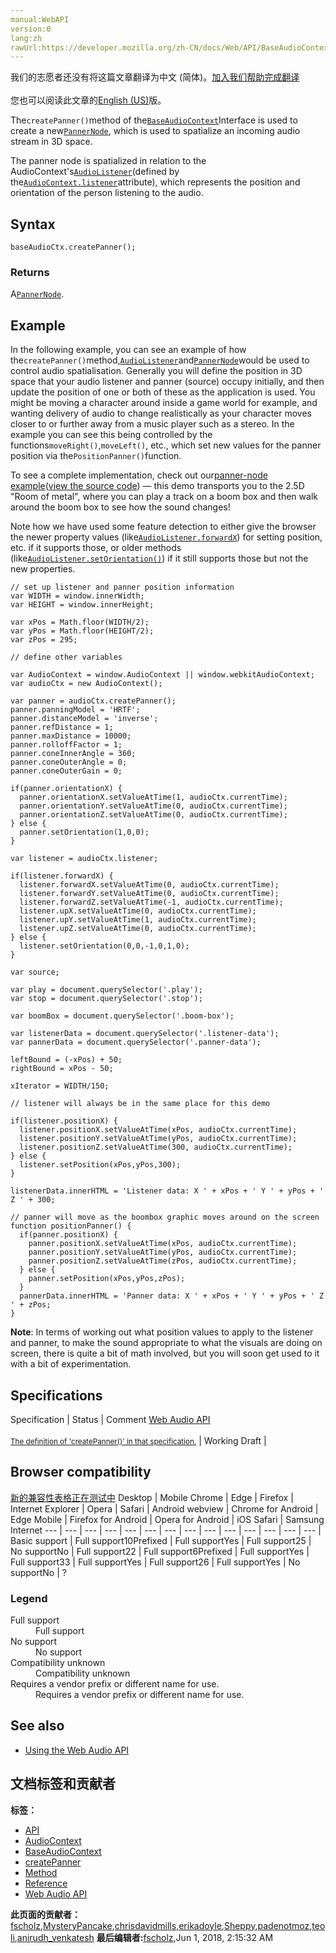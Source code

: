 ```yaml
---
manual:WebAPI
version:0
lang:zh
rawUrl:https://developer.mozilla.org/zh-CN/docs/Web/API/BaseAudioContext/createPanner
---
```




<bdi>我们的志愿者还没有将这篇文章翻译为<bdi>中文 (简体)</bdi>。[加入我们帮助完成翻译](%23158 "")<br></br>您也可以阅读此文章的[English (US)](%14192 "")版。</bdi>






The`createPanner()`method of the[`BaseAudioContext`](%14161 "The BaseAudioContext interface acts as a base definition for online and offline audio-processing graphs, as represented by AudioContext and OfflineAudioContext respectively.")Interface is used to create a new[`PannerNode`](%3855 "A PannerNode always has exactly one input and one output: the input can be mono or stereo but the output is always stereo (2 channels); you can't have panning effects without at least two audio channels!"), which is used to spatialize an incoming audio stream in 3D space.




The panner node is spatialized in relation to the AudioContext&#39;s[`AudioListener`](%3853 "It is important to note that there is only one listener per context and that it isn't an AudioNode.")(defined by the[`AudioContext.listener`](%3856 "The documentation about this has not yet been written; please consider contributing!")attribute), which represents the position and orientation of the person listening to the audio.


## Syntax<a name="Syntax"></a>

```
baseAudioCtx.createPanner();
```

### Returns<a name="Returns"></a>


A[`PannerNode`](%3855 "A PannerNode always has exactly one input and one output: the input can be mono or stereo but the output is always stereo (2 channels); you can't have panning effects without at least two audio channels!").


## Example<a name="Example"></a>


In the following example, you can see an example of how the`createPanner()`method,[`AudioListener`](%3853 "It is important to note that there is only one listener per context and that it isn't an AudioNode.")and[`PannerNode`](%3855 "A PannerNode always has exactly one input and one output: the input can be mono or stereo but the output is always stereo (2 channels); you can't have panning effects without at least two audio channels!")would be used to control audio spatialisation. Generally you will define the position in 3D space that your audio listener and panner (source) occupy initially, and then update the position of one or both of these as the application is used. You might be moving a character around inside a game world for example, and wanting delivery of audio to change realistically as your character moves closer to or further away from a music player such as a stereo. In the example you can see this being controlled by the functions`moveRight()`,`moveLeft()`, etc., which set new values for the panner position via the`PositionPanner()`function.



To see a complete implementation, check out our[panner-node example](%3875 "")([view the source code](%3876 "")) — this demo transports you to the 2.5D &quot;Room of metal&quot;, where you can play a track on a boom box and then walk around the boom box to see how the sound changes!



Note how we have used some feature detection to either give the browser the newer property values (like[`AudioListener.forwardX`](%3861 "The forwardX read-only property of the AudioListener interface is an AudioParam representing the x value of the direction vector defining the forward direction the listener is pointing in.")) for setting position, etc. if it supports those, or older methods (like[`AudioListener.setOrientation()`](%3870 "Void.")) if it still supports those but not the new properties.


```
// set up listener and panner position information
var WIDTH = window.innerWidth;
var HEIGHT = window.innerHeight;

var xPos = Math.floor(WIDTH/2);
var yPos = Math.floor(HEIGHT/2);
var zPos = 295;

// define other variables

var AudioContext = window.AudioContext || window.webkitAudioContext;
var audioCtx = new AudioContext();

var panner = audioCtx.createPanner();
panner.panningModel = 'HRTF';
panner.distanceModel = 'inverse';
panner.refDistance = 1;
panner.maxDistance = 10000;
panner.rolloffFactor = 1;
panner.coneInnerAngle = 360;
panner.coneOuterAngle = 0;
panner.coneOuterGain = 0;

if(panner.orientationX) {
  panner.orientationX.setValueAtTime(1, audioCtx.currentTime);
  panner.orientationY.setValueAtTime(0, audioCtx.currentTime);
  panner.orientationZ.setValueAtTime(0, audioCtx.currentTime);
} else {
  panner.setOrientation(1,0,0);
}

var listener = audioCtx.listener;

if(listener.forwardX) {
  listener.forwardX.setValueAtTime(0, audioCtx.currentTime);
  listener.forwardY.setValueAtTime(0, audioCtx.currentTime);
  listener.forwardZ.setValueAtTime(-1, audioCtx.currentTime);
  listener.upX.setValueAtTime(0, audioCtx.currentTime);
  listener.upY.setValueAtTime(1, audioCtx.currentTime);
  listener.upZ.setValueAtTime(0, audioCtx.currentTime);
} else {
  listener.setOrientation(0,0,-1,0,1,0);
}

var source;

var play = document.querySelector('.play');
var stop = document.querySelector('.stop');

var boomBox = document.querySelector('.boom-box');

var listenerData = document.querySelector('.listener-data');
var pannerData = document.querySelector('.panner-data');

leftBound = (-xPos) + 50;
rightBound = xPos - 50;

xIterator = WIDTH/150;

// listener will always be in the same place for this demo

if(listener.positionX) {
  listener.positionX.setValueAtTime(xPos, audioCtx.currentTime);
  listener.positionY.setValueAtTime(yPos, audioCtx.currentTime);
  listener.positionZ.setValueAtTime(300, audioCtx.currentTime);
} else {
  listener.setPosition(xPos,yPos,300);
}

listenerData.innerHTML = 'Listener data: X ' + xPos + ' Y ' + yPos + ' Z ' + 300;

// panner will move as the boombox graphic moves around on the screen
function positionPanner() {
  if(panner.positionX) {
    panner.positionX.setValueAtTime(xPos, audioCtx.currentTime);
    panner.positionY.setValueAtTime(yPos, audioCtx.currentTime);
    panner.positionZ.setValueAtTime(zPos, audioCtx.currentTime);
  } else {
    panner.setPosition(xPos,yPos,zPos);
  }
  pannerData.innerHTML = 'Panner data: X ' + xPos + ' Y ' + yPos + ' Z ' + zPos;
}
```


**Note**: In terms of working out what position values to apply to the listener and panner, to make the sound appropriate to what the visuals are doing on screen, there is quite a bit of math involved, but you will soon get used to it with a bit of experimentation.



## Specifications<a name="Specifications"></a>
Specification | Status | Comment 
[Web Audio API<br></br><small>The definition of &#39;createPanner()&#39; in that specification.</small>](%22949 "") | Working Draft |  


## Browser compatibility<a name="Browser_compatibility"></a>
[新的兼容性表格正在测试中<i></i>](%3360 "")
<abbr>Desktop<i></i></abbr> | <abbr>Mobile<i></i></abbr> 
<abbr>Chrome<i></i></abbr> | <abbr>Edge<i></i></abbr> | <abbr>Firefox<i></i></abbr> | <abbr>Internet Explorer<i></i></abbr> | <abbr>Opera<i></i></abbr> | <abbr>Safari<i></i></abbr> | <abbr>Android webview<i></i></abbr> | <abbr>Chrome for Android<i></i></abbr> | <abbr>Edge Mobile<i></i></abbr> | <abbr>Firefox for Android<i></i></abbr> | <abbr>Opera for Android<i></i></abbr> | <abbr>iOS Safari<i></i></abbr> | <abbr>Samsung Internet<i></i></abbr> 
 ---  |  ---  |  ---  |  ---  |  ---  |  ---  |  ---  |  ---  |  ---  |  ---  |  ---  |  ---  |  ---  |  ---  | 
Basic support | <abbr>Full support</abbr>10<abbr>Prefixed<i></i></abbr> | <abbr>Full support</abbr>Yes | <abbr>Full support</abbr>25 | <abbr>No support</abbr>No | <abbr>Full support</abbr>22 | <abbr>Full support</abbr>6<abbr>Prefixed<i></i></abbr> | <abbr>Full support</abbr>Yes | <abbr>Full support</abbr>33 | <abbr>Full support</abbr>Yes | <abbr>Full support</abbr>26 | <abbr>Full support</abbr>Yes | <abbr>No support</abbr>No | <abbr>?</abbr> 


### Legend<a name="Legend"></a>
<dl><dt id=''><abbr>Full support</abbr></dt><dd>Full support</dd><dt id=''><abbr>No support</abbr></dt><dd>No support</dd><dt id=''><abbr>Compatibility unknown</abbr></dt><dd>Compatibility unknown</dd><dt id=''><abbr>Requires a vendor prefix or different name for use.<i></i></abbr></dt><dd>Requires a vendor prefix or different name for use.</dd></dl>



## See also<a name="See_also"></a>

* [Using the Web Audio API](%3811 "")



## 文档标签和贡献者
**标签：**
* [API](%50 "")
* [AudioContext](%3840 "")
* [BaseAudioContext](%4035 "")
* [createPanner](%23159 "")
* [Method](%14476 "")
* [Reference](%3381 "")
* [Web Audio API](%3830 "")

**此页面的贡献者：**[fscholz](%60 ""),[MysteryPancake](%23093 ""),[chrisdavidmills](%3495 ""),[erikadoyle](%3894 ""),[Sheppy](%405 ""),[padenotmoz](%3896 ""),[teoli](%160 ""),[anirudh_venkatesh](%3898 "")
**最后编辑者:**[fscholz](%60 ""),<time>Jun 1, 2018, 2:15:32 AM</time>


